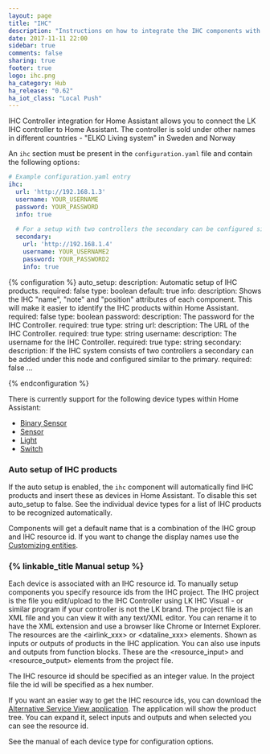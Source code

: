 ```yaml
---
layout: page
title: "IHC"
description: "Instructions on how to integrate the IHC components with Home Assistant"
date: 2017-11-11 22:00
sidebar: true
comments: false
sharing: true
footer: true
logo: ihc.png
ha_category: Hub
ha_release: "0.62"
ha_iot_class: "Local Push"
---
```


IHC Controller integration for Home Assistant allows you to connect the LK IHC
controller to Home Assistant. The controller is sold under other names in
different countries - "ELKO Living system" in Sweden and Norway

An `ihc` section must be present in the `configuration.yaml` file and contain
the following options:

```yaml
# Example configuration.yaml entry
ihc:
  url: 'http://192.168.1.3'
  username: YOUR_USERNAME
  password: YOUR_PASSWORD
  info: true
   
  # For a setup with two controllers the secondary can be configured similary
  secondary: 
    url: 'http://192.168.1.4'
    username: YOUR_USERNAME2
    password: YOUR_PASSWORD2
    info: true 
```

{% configuration %}
auto_setup:
  description: Automatic setup of IHC products.
  required: false
  type: boolean
  default: true
info:
  description: Shows the IHC "name", "note" and "position" attributes of each component. This will make it easier to identify the IHC products within Home Assistant.
  required: false
  type: boolean
password:
  description: The password for the IHC Controller.
  required: true
  type: string
url:
  description: The URL of the IHC Controller.
  required: true
  type: string
username:
  description: The username for the IHC Controller.
  required: true
  type: string
secondary:
  description: If the IHC system consists of two controllers a secondary can be added under this node and configured similar to the primary.
  required: false
  ...
  
{% endconfiguration %}

There is currently support for the following device types within Home Assistant:

- [Binary Sensor](/components/binary_sensor.ihc/)
- [Sensor](/components/sensor.ihc/)
- [Light](/components/light.ihc/)
- [Switch](/components/switch.ihc/)

### Auto setup of IHC products

If the auto setup is enabled, the `ihc` component will automatically find IHC
products and insert these as devices in Home Assistant.
To disable this set auto_setup to false. See the individual device types for a
list of IHC products to be recognized automatically.

Components will get a default name that is a combination of the IHC group and
IHC resource id.
If you want to change the display names use the
[Customizing entities](/docs/configuration/customizing-devices/).

### {% linkable_title Manual setup %}

Each device is associated with an IHC resource id. To manually setup components
you specify resource ids from the IHC project. The IHC project is the file you
edit/upload to the IHC Controller using LK IHC Visual - or similar program if
your controller is not the LK brand.
The project file is an XML file and you can view it with any text/XML editor.
You can rename it to have the XML extension and use a browser like Chrome or
Internet Explorer. The resources are the \<airlink_xxx> or \<dataline_xxx>
elements. Shown as inputs or outputs of products in the IHC application. You can
also use inputs and outputs from function blocks. These are the
\<resource_input> and \<resource_output> elements from the project file.

The IHC resource id should be specified as an integer value. In the project file
the id will be specified as a hex number.

If you want an easier way to get the IHC resource ids, you can download the
[Alternative Service View application](https://www.dingus.dk/updated-ihc-alternative-service-view/).
The application will show the product tree. You can expand it, select inputs and
outputs and when selected you can see the resource id.

See the manual of each device type for configuration options.
